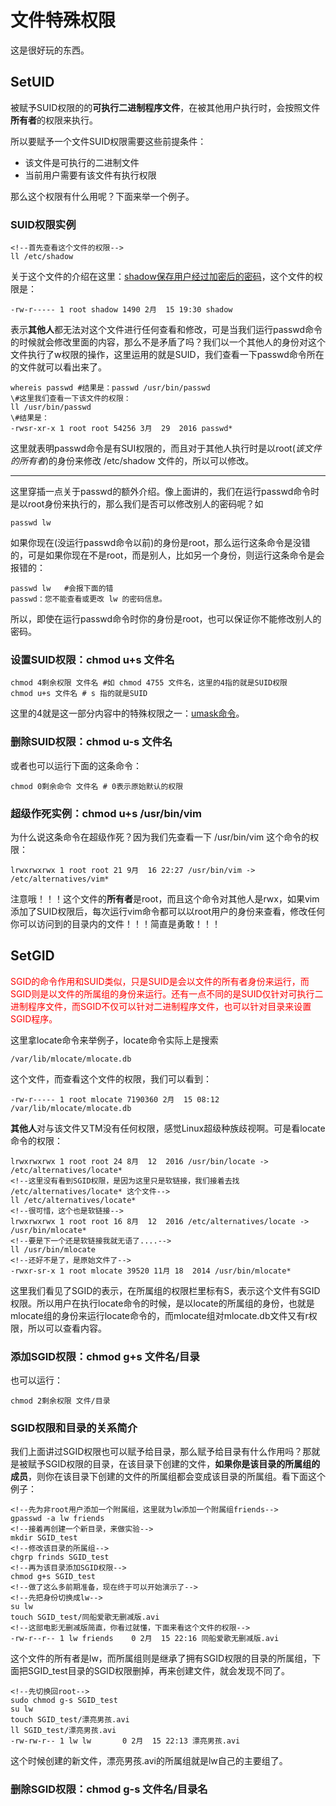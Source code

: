 # 文件特殊权限

这是很好玩的东西。

## SetUID

被赋予SUID权限的的**可执行二进制程序文件**，在被其他用户执行时，会按照文件**所有者**的权限来执行。

所以要赋予一个文件SUID权限需要这些前提条件：

- 该文件是可执行的二进制文件
- 当前用户需要有该文件有执行权限

那么这个权限有什么用呢？下面来举一个例子。

### SUID权限实例

	<!--首先查看这个文件的权限-->	
	ll /etc/shadow

关于这个文件的介绍在这里：[shadow保存用户经过加密后的密码](http://blog.csdn.net/yqxllwy/article/details/54984360#t1)，这个文件的权限是：

	-rw-r----- 1 root shadow 1490 2月  15 19:30 shadow

表示**其他人**都无法对这个文件进行任何查看和修改，可是当我们运行passwd命令的时候就会修改里面的内容，那么不是矛盾了吗？我们以一个其他人的身份对这个文件执行了w权限的操作，这里运用的就是SUID，我们查看一下passwd命令所在的文件就可以看出来了。

	whereis passwd #结果是：passwd /usr/bin/passwd
	\#这里我们查看一下该文件的权限：
	ll /usr/bin/passwd
	\#结果是：
	-rwsr-xr-x 1 root root 54256 3月  29  2016 passwd*

这里就表明passwd命令是有SUI权限的，而且对于其他人执行时是以root(*该文件的所有者*)的身份来修改 /etc/shadow 文件的，所以可以修改。

--------------------------

这里穿插一点关于passwd的额外介绍。像上面讲的，我们在运行passwd命令时是以root身份来执行的，那么我们是否可以修改别人的密码呢？如

	passwd lw

如果你现在(没运行passwd命令以前)的身份是root，那么运行这条命令是没错的，可是如果你现在不是root，而是别人，比如另一个身份，则运行这条命令是会报错的：

	passwd lw	#会报下面的错
	passwd：您不能查看或更改 lw 的密码信息。

所以，即使在运行passwd命令时你的身份是root，也可以保证你不能修改别人的密码。

### 设置SUID权限：chmod u+s 文件名

	chmod 4剩余权限 文件名 #如 chmod 4755 文件名，这里的4指的就是SUID权限
	chmod u+s 文件名 # s 指的就是SUID

这里的4就是这一部分内容中的特殊权限之一：[umask命令](http://blog.csdn.net/yqxllwy/article/details/55209911#t14)。

### 删除SUID权限：chmod u-s 文件名

或者也可以运行下面的这条命令：

	chmod 0剩余命令 文件名	# 0表示原始默认的权限

### 超级作死实例：chmod u+s /usr/bin/vim

为什么说这条命令在超级作死？因为我们先查看一下 /usr/bin/vim 这个命令的权限：

	lrwxrwxrwx 1 root root 21 9月  16 22:27 /usr/bin/vim -> /etc/alternatives/vim*

注意哦！！！这个文件的**所有者**是root，而且这个命令对其他人是rwx，如果vim添加了SUID权限后，每次运行vim命令都可以以root用户的身份来查看，修改任何你可以访问到的目录内的文件！！！简直是勇敢！！！

## SetGID

<font color="red">SGID的命令作用和SUID类似，只是SUID是会以文件的所有者身份来运行，而SGID则是以文件的所属组的身份来运行。还有一点不同的是SUID仅针对可执行二进制程序文件，而SGID不仅可以针对二进制程序文件，也可以针对目录来设置SGID程序。</font>

这里拿locate命令来举例子，locate命令实际上是搜索

	/var/lib/mlocate/mlocate.db

这个文件，而查看这个文件的权限，我们可以看到：

	-rw-r----- 1 root mlocate 7190360 2月  15 08:12 /var/lib/mlocate/mlocate.db

**其他人**对与该文件又TM没有任何权限，感觉Linux超级种族歧视啊。可是看locate命令的权限：

	lrwxrwxrwx 1 root root 24 8月  12  2016 /usr/bin/locate -> /etc/alternatives/locate*
	<!--这里没有看到SGID权限，是因为这里只是软链接，我们接着去找 /etc/alternatives/locate* 这个文件-->
	ll /etc/alternatives/locate*
	<!--很可惜，这个也是软链接-->
	lrwxrwxrwx 1 root root 16 8月  12  2016 /etc/alternatives/locate -> /usr/bin/mlocate*
	<!--要是下一个还是软链接我就无语了....-->
	ll /usr/bin/mlocate
	<!--还好不是了，是原始文件了-->
	-rwxr-sr-x 1 root mlocate 39520 11月 18  2014 /usr/bin/mlocate*

这里我们看见了SGID的表示，在所属组的权限栏里标有S，表示这个文件有SGID权限。所以用户在执行locate命令的时候，是以locate的所属组的身份，也就是mlocate组的身份来运行locate命令的，而mlocate组对mlocate.db文件又有r权限，所以可以查看内容。

### 添加SGID权限：chmod g+s 文件名/目录

也可以运行：

	chmod 2剩余权限 文件/目录

### SGID权限和目录的关系简介

我们上面讲过SGID权限也可以赋予给目录，那么赋予给目录有什么作用吗？那就是被赋予SGID权限的目录，在该目录下创建的文件，**如果你是该目录的所属组的成员**，则你在该目录下创建的文件的所属组都会变成该目录的所属组。看下面这个例子：

	<!--先为非root用户添加一个附属组，这里就为lw添加一个附属组friends-->
	gpasswd -a lw friends
	<!--接着再创建一个新目录，来做实验-->
	mkdir SGID_test
	<!--修改该目录的所属组-->
	chgrp frinds SGID_test
	<!--再为该目录添加SGID权限-->
	chmod g+s SGID_test
	<!--做了这么多前期准备，现在终于可以开始演示了-->
	<!--先把身份切换成lw-->
	su lw
	touch SGID_test/同船爱歌无删减版.avi
	<!--这部电影无删减版简直，你看过就懂，下面来看这个文件的权限-->
	-rw-r--r-- 1 lw friends    0 2月  15 22:16 同船爱歌无删减版.avi

这个文件的所有者是lw，而所属组则是继承了拥有SGID权限的目录的所属组，下面把SGID_test目录的SGID权限删掉，再来创建文件，就会发现不同了。
	
	<!--先切换回root-->
	sudo chmod g-s SGID_test
	su lw
	touch SGID_test/漂亮男孩.avi
	ll SGID_test/漂亮男孩.avi
	-rw-rw-r-- 1 lw lw       0 2月  15 22:13 漂亮男孩.avi

这个时候创建的新文件，漂亮男孩.avi的所属组就是lw自己的主要组了。

### 删除SGID权限：chmod g-s 文件名/目录名






